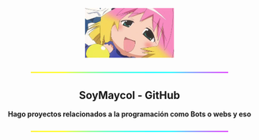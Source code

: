 <div align="center">
  <img src="https://raw.githubusercontent.com/SoySapo6/SoySapo6/refs/heads/main/719kju.jpeg" width="180px" />

  <p align="center"> 
  <img src="https://github.com/GataNina-Li/GataNina-Li/blob/main/line.gif" width="400"/> 
</p> 

  <h2>SoyMaycol - GitHub</h2>
  <p><strong>Hago proyectos relacionados a la programación como Bots o webs y eso</p>
  </strong>
 </div>

<p align="center"> 
  <img src="https://github.com/GataNina-Li/GataNina-Li/blob/main/line.gif" width="400"/> 
</p> 
